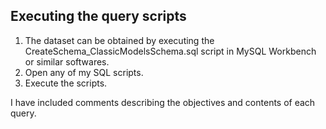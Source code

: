 ## Executing the query scripts
1. The dataset can be obtained by executing the CreateSchema_ClassicModelsSchema.sql script in MySQL Workbench or similar softwares.
2. Open any of my SQL scripts.
3. Execute the scripts.

I have included comments describing the objectives and contents of each query.
